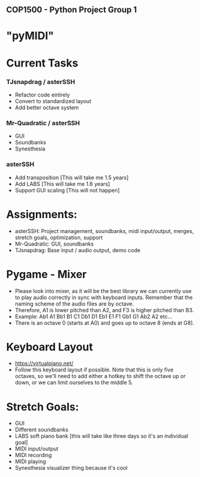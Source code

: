 ## COP1500 - Python Project Group 1
# "pyMIDI"

# Current Tasks
### TJsnapdrag / asterSSH
- Refactor code entirely
- Convert to standardized layout
- Add better octave system
### Mr-Quadratic / asterSSH
- GUI
- Soundbanks
- Synesthesia
### asterSSH
- Add transposition [This will take me 1.5 years]
- Add LABS [This will take me 1.6 years]
- Support GUI scaling [This will not happen]

# Assignments:
- asterSSH: Project management, soundbanks, midi input/output, merges, stretch goals, optimization, support
- Mr-Quadratic: GUI, soundbanks
- TJsnapdrag: Base input / audio output, demo code

# Pygame - Mixer
- Please look into mixer, as it will be the best library we can currently use to play audio correctly in sync with keyboard inputs. Remember that the naming scheme of the audio files are by octave.
- Therefore, A1 is lower pitched than A2, and F3 is higher pitched than B3.
- Example: Ab1 A1 Bb1 B1 C1 Db1 D1 Eb1 E1 F1 Gb1 G1 Ab2 A2 etc...
- There is an octave 0 (starts at A0) and goes up to octave 8 (ends at G8).

# Keyboard Layout
- https://virtualpiano.net/
- Follow this keyboard layout if possible. Note that this is only five octaves, so we'll need to add either a hotkey to shift the octave up or down, or we can limit ourselves to the middle 5.

# Stretch Goals:
- GUI
- Different soundbanks
- LABS soft piano bank [this will take like three days so it's an individual goal]
- MIDI input/output
- MIDI recording
- MIDI playing
- Synesthesia visualizer thing because it's cool
